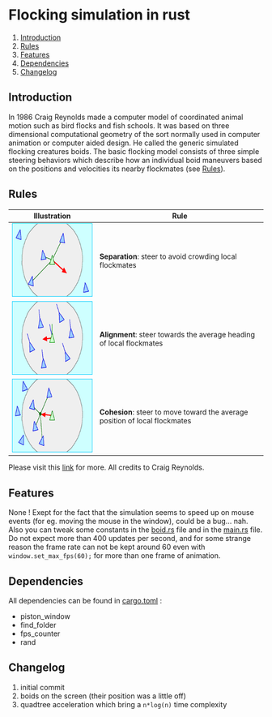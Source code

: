 # Flocking simulation in rust

1. [Introduction](#introduction)
2. [Rules](#rules)
3. [Features](#features)
4. [Dependencies](#dependencies)
5. [Changelog](#changelog)

## Introduction

In 1986 Craig Reynolds made a computer model of coordinated animal motion such as bird flocks and fish schools. It was based on three dimensional computational geometry of the sort normally used in computer animation or computer aided design. He called the generic simulated flocking creatures boids. The basic flocking model consists of three simple steering behaviors which describe how an individual boid maneuvers based on the positions and velocities its nearby flockmates (see [Rules](#rules)).

## Rules

| Illustration                                                                        | Rule                                                                        |
| ----------------------------------------------------------------------------------- | --------------------------------------------------------------------------- |
| <img src="images/separation.gif" alt="separation diagram" height="145" width="217"> | **Separation**: steer to avoid crowding local flockmates                    |
| <img src="images/alignment.gif" alt="alignment diagram" height="145" width="217">   | **Alignment**: steer towards the average heading of local flockmates        |
| <img src="images/cohesion.gif" alt="cohesion diagram" height="145" width="217">     | **Cohesion**: steer to move toward the average position of local flockmates |

Please visit this [link](http://www.red3d.com/cwr/boids/) for more. All credits to Craig Reynolds.

## Features

None ! Exept for the fact that the simulation seems to speed up on mouse events (for eg. moving the mouse in the window), could be a bug... nah. Also you can tweak some constants in the [boid.rs](src/boid.rs) file and in the [main.rs](src/bin/main.rs) file. Do not expect more than 400 updates per second, and for some strange reason the frame rate can not be kept around 60 even with ``window.set_max_fps(60);`` for more than one frame of animation.

## Dependencies

All dependencies can be found in [cargo.toml](Cargo.toml) :

*   piston_window
*   find_folder
*   fps_counter
*   rand

## Changelog

1.  initial commit
2.  boids on the screen (their position was a little off)
3.  quadtree acceleration which bring a ``n*log(n)`` time complexity
